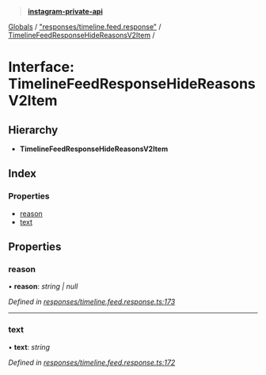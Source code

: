 > **[instagram-private-api](../README.md)**

[Globals](../README.md) / ["responses/timeline.feed.response"](../modules/_responses_timeline_feed_response_.md) / [TimelineFeedResponseHideReasonsV2Item](_responses_timeline_feed_response_.timelinefeedresponsehidereasonsv2item.md) /

# Interface: TimelineFeedResponseHideReasonsV2Item

## Hierarchy

- **TimelineFeedResponseHideReasonsV2Item**

## Index

### Properties

- [reason](_responses_timeline_feed_response_.timelinefeedresponsehidereasonsv2item.md#reason)
- [text](_responses_timeline_feed_response_.timelinefeedresponsehidereasonsv2item.md#text)

## Properties

### reason

• **reason**: _string | null_

_Defined in [responses/timeline.feed.response.ts:173](https://github.com/realinstadude/instagram-private-api/blob/4ae8fec/src/responses/timeline.feed.response.ts#L173)_

---

### text

• **text**: _string_

_Defined in [responses/timeline.feed.response.ts:172](https://github.com/realinstadude/instagram-private-api/blob/4ae8fec/src/responses/timeline.feed.response.ts#L172)_
